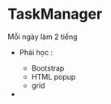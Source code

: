 # TaskManager
Mỗi ngày làm 2 tiếng

- Phải học : 
    + Bootstrap
    + HTML popup
    + grid 

-





